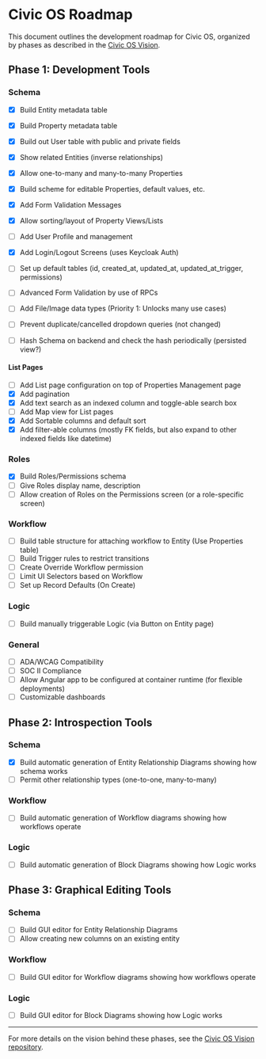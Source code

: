 # Civic OS Roadmap

This document outlines the development roadmap for Civic OS, organized by phases as described in the [Civic OS Vision](https://github.com/civic-os/vision).

## Phase 1: Development Tools

### Schema
- [x] Build Entity metadata table
- [x] Build Property metadata table
- [x] Build out User table with public and private fields
- [x] Show related Entities (inverse relationships)
- [x] Allow one-to-many and many-to-many Properties
- [x] Build scheme for editable Properties, default values, etc.
- [x] Add Form Validation Messages
- [x] Allow sorting/layout of Property Views/Lists
- [ ] Add User Profile and management
- [x] Add Login/Logout Screens (uses Keycloak Auth)
- [ ] Set up default tables (id, created_at, updated_at, updated_at_trigger, permissions)
- [ ] Advanced Form Validation by use of RPCs
- [ ] Add File/Image data types (Priority 1: Unlocks many use cases)

- [ ] Prevent duplicate/cancelled dropdown queries (not changed)
- [ ] Hash Schema on backend and check the hash periodically (persisted view?)

#### List Pages
- [ ] Add List page configuration on top of Properties Management page
- [X] Add pagination
- [x] Add text search as an indexed column and toggle-able search box
- [ ] Add Map view for List pages
- [x] Add Sortable columns and default sort
- [x] Add filter-able columns (mostly FK fields, but also expand to other indexed fields like datetime)

### Roles
- [x] Build Roles/Permissions schema
- [ ] Give Roles display name, description
- [ ] Allow creation of Roles on the Permissions screen (or a role-specific screen)

### Workflow
- [ ] Build table structure for attaching workflow to Entity (Use Properties table)
- [ ] Build Trigger rules to restrict transitions
- [ ] Create Override Workflow permission
- [ ] Limit UI Selectors based on Workflow
- [ ] Set up Record Defaults (On Create)

### Logic
- [ ] Build manually triggerable Logic (via Button on Entity page)

### General
- [ ] ADA/WCAG Compatibility
- [ ] SOC II Compliance
- [ ] Allow Angular app to be configured at container runtime (for flexible deployments)
- [ ] Customizable dashboards

## Phase 2: Introspection Tools

### Schema
- [x] Build automatic generation of Entity Relationship Diagrams showing how schema works
- [ ] Permit other relationship types (one-to-one, many-to-many)

### Workflow
- [ ] Build automatic generation of Workflow diagrams showing how workflows operate

### Logic
- [ ] Build automatic generation of Block Diagrams showing how Logic works

## Phase 3: Graphical Editing Tools

### Schema
- [ ] Build GUI editor for Entity Relationship Diagrams
- [ ] Allow creating new columns on an existing entity

### Workflow
- [ ] Build GUI editor for Workflow diagrams showing how workflows operate

### Logic
- [ ] Build GUI editor for Block Diagrams showing how Logic works

---

For more details on the vision behind these phases, see the [Civic OS Vision repository](https://github.com/civic-os/vision).
